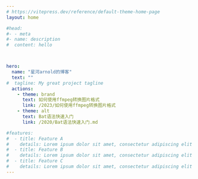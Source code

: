 ```yaml
---
# https://vitepress.dev/reference/default-theme-home-page
layout: home

#head:
#- - meta
#- name: description
#  content: hello



hero:
  name: "星河arnold的博客"
  text: ""
#  tagline: My great project tagline
  actions:
    - theme: brand
      text: 如何使用ffmpeg转换图片格式
      link: /2023/如何使用ffmpeg转换图片格式
    - theme: alt
      text: Bat语法快速入门
      link: /2020/Bat语法快速入门.md

#features:
#  - title: Feature A
#    details: Lorem ipsum dolor sit amet, consectetur adipiscing elit
#  - title: Feature B
#    details: Lorem ipsum dolor sit amet, consectetur adipiscing elit
#  - title: Feature C
#    details: Lorem ipsum dolor sit amet, consectetur adipiscing elit
---
```


